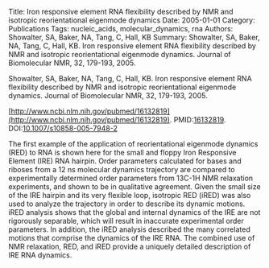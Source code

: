 Title: Iron responsive element RNA flexibility described by NMR and isotropic reorientational eigenmode dynamics
Date: 2005-01-01
Category: Publications
Tags: nucleic_acids, molecular_dynamics, rna
Authors: Showalter, SA, Baker, NA, Tang, C, Hall, KB
Summary: Showalter, SA, Baker, NA, Tang, C, Hall, KB. Iron responsive element RNA flexibility described by NMR and isotropic reorientational eigenmode dynamics. Journal of Biomolecular NMR, 32, 179-193, 2005. 

Showalter, SA, Baker, NA, Tang, C, Hall, KB. Iron responsive element RNA flexibility described by NMR and isotropic reorientational eigenmode dynamics. Journal of Biomolecular NMR, 32, 179-193, 2005. 

[http://www.ncbi.nlm.nih.gov/pubmed/16132819](http://www.ncbi.nlm.nih.gov/pubmed/16132819). PMID:[16132819](http://www.ncbi.nlm.nih.gov/pubmed/16132819). DOI:[10.1007/s10858-005-7948-2](http://dx.doi.org/10.1007/s10858-005-7948-2)

The first example of the application of reorientational eigenmode dynamics (RED) to RNA is shown here for the small and floppy Iron Responsive Element (IRE) RNA hairpin. Order parameters calculated for bases and riboses from a 12 ns molecular dynamics trajectory are compared to experimentally determined order parameters from 13C-1H NMR relaxation experiments, and shown to be in qualitative agreement. Given the small size of the IRE hairpin and its very flexible loop, isotropic RED (iRED) was also used to analyze the trajectory in order to describe its dynamic motions. iRED analysis shows that the global and internal dynamics of the IRE are not rigorously separable, which will result in inaccurate experimental order parameters. In addition, the iRED analysis described the many correlated motions that comprise the dynamics of the IRE RNA. The combined use of NMR relaxation, RED, and iRED provide a uniquely detailed description of IRE RNA dynamics.
